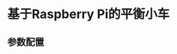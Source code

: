 基于Raspberry Pi的平衡小车
=====================================================================================
## 参数配置 ##
